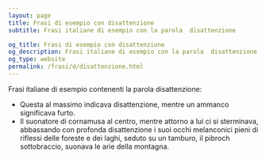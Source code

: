 ```yaml
---
layout: page
title: Frasi di esempio con disattenzione 
subtitle: Frasi italiane di esempio con la parola  disattenzione

og_title: Frasi di esempio con disattenzione 
og_description: Frasi italiane di esempio con la parola  disattenzione
og_type: website
permalink: /frasi/d/disattenzione.html
---
```


Frasi italiane di esempio contenenti la parola disattenzione:


- Questa al massimo indicava disattenzione, mentre un ammanco significava furto.
- Il suonatore di cornamusa al centro, mentre attorno a lui ci si sterminava, abbassando con profonda disattenzione i suoi occhi melanconici pieni di riflessi delle foreste e dei laghi, seduto su un tamburo, il pibroch sottobraccio, suonava le arie della montagna.
